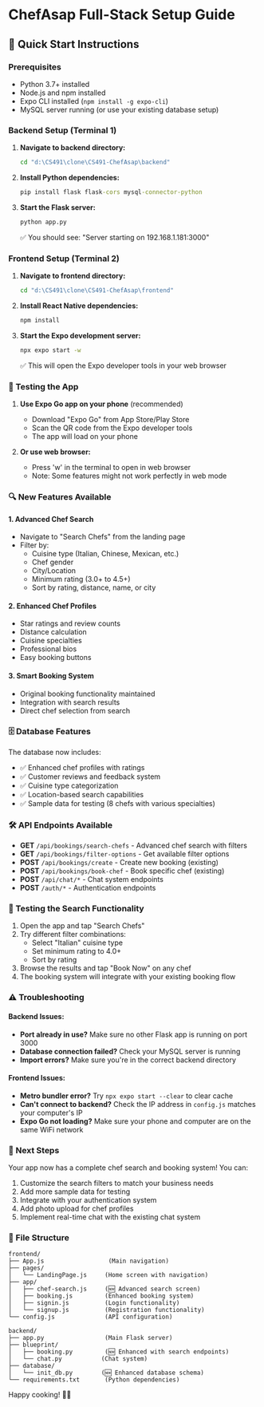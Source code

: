 # ChefAsap Full-Stack Setup Guide

## 🚀 Quick Start Instructions

### Prerequisites
- Python 3.7+ installed
- Node.js and npm installed
- Expo CLI installed (`npm install -g expo-cli`)
- MySQL server running (or use your existing database setup)

### Backend Setup (Terminal 1)

1. **Navigate to backend directory:**
   ```cmd
   cd "d:\CS491\clone\CS491-ChefAsap\backend"
   ```

2. **Install Python dependencies:**
   ```cmd
   pip install flask flask-cors mysql-connector-python
   ```

3. **Start the Flask server:**
   ```cmd
   python app.py
   ```
   ✅ You should see: "Server starting on 192.168.1.181:3000"

### Frontend Setup (Terminal 2)

1. **Navigate to frontend directory:**
   ```cmd
   cd "d:\CS491\clone\CS491-ChefAsap\frontend"
   ```

2. **Install React Native dependencies:**
   ```cmd
   npm install
   ```

3. **Start the Expo development server:**
   ```cmd
   npx expo start -w
   ```
   ✅ This will open the Expo developer tools in your web browser

### 📱 Testing the App

1. **Use Expo Go app on your phone** (recommended)
   - Download "Expo Go" from App Store/Play Store
   - Scan the QR code from the Expo developer tools
   - The app will load on your phone

2. **Or use web browser:**
   - Press 'w' in the terminal to open in web browser
   - Note: Some features might not work perfectly in web mode

### 🔍 New Features Available

#### 1. **Advanced Chef Search**
- Navigate to "Search Chefs" from the landing page
- Filter by:
  - Cuisine type (Italian, Chinese, Mexican, etc.)
  - Chef gender
  - City/Location
  - Minimum rating (3.0+ to 4.5+)
  - Sort by rating, distance, name, or city

#### 2. **Enhanced Chef Profiles**
- Star ratings and review counts
- Distance calculation
- Cuisine specialties
- Professional bios
- Easy booking buttons

#### 3. **Smart Booking System**
- Original booking functionality maintained
- Integration with search results
- Direct chef selection from search

### 🗄️ Database Features

The database now includes:
- ✅ Enhanced chef profiles with ratings
- ✅ Customer reviews and feedback system
- ✅ Cuisine type categorization
- ✅ Location-based search capabilities
- ✅ Sample data for testing (8 chefs with various specialties)

### 🛠️ API Endpoints Available

- **GET** `/api/bookings/search-chefs` - Advanced chef search with filters
- **GET** `/api/bookings/filter-options` - Get available filter options
- **POST** `/api/bookings/create` - Create new booking (existing)
- **POST** `/api/bookings/book-chef` - Book specific chef (existing)
- **POST** `/api/chat/*` - Chat system endpoints
- **POST** `/auth/*` - Authentication endpoints

### 🧪 Testing the Search Functionality

1. Open the app and tap "Search Chefs"
2. Try different filter combinations:
   - Select "Italian" cuisine type
   - Set minimum rating to 4.0+
   - Sort by rating
3. Browse the results and tap "Book Now" on any chef
4. The booking system will integrate with your existing booking flow

### ⚠️ Troubleshooting

#### Backend Issues:
- **Port already in use?** Make sure no other Flask app is running on port 3000
- **Database connection failed?** Check your MySQL server is running
- **Import errors?** Make sure you're in the correct backend directory

#### Frontend Issues:
- **Metro bundler error?** Try `npx expo start --clear` to clear cache
- **Can't connect to backend?** Check the IP address in `config.js` matches your computer's IP
- **Expo Go not loading?** Make sure your phone and computer are on the same WiFi network

### 🎯 Next Steps

Your app now has a complete chef search and booking system! You can:
1. Customize the search filters to match your business needs
2. Add more sample data for testing
3. Integrate with your authentication system
4. Add photo upload for chef profiles
5. Implement real-time chat with the existing chat system

### 📝 File Structure

```
frontend/
├── App.js                  (Main navigation)
├── pages/
│   └── LandingPage.js     (Home screen with navigation)
├── app/
│   ├── chef-search.js     (🆕 Advanced search screen)
│   ├── booking.js         (Enhanced booking system)
│   ├── signin.js          (Login functionality)
│   └── signup.js          (Registration functionality)
└── config.js              (API configuration)

backend/
├── app.py                 (Main Flask server)
├── blueprint/
│   ├── booking.py         (🆕 Enhanced with search endpoints)
│   └── chat.py           (Chat system)
├── database/
│   └── init_db.py        (🆕 Enhanced database schema)
└── requirements.txt       (Python dependencies)
```

Happy cooking! 🍳✨
